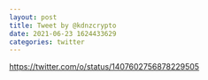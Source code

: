 ```yaml
--- 
layout: post 
title: Tweet by @kdnzcrypto 
date: 2021-06-23 1624433629 
categories: twitter 
--- 
```

https://twitter.com/o/status/1407602756878229505